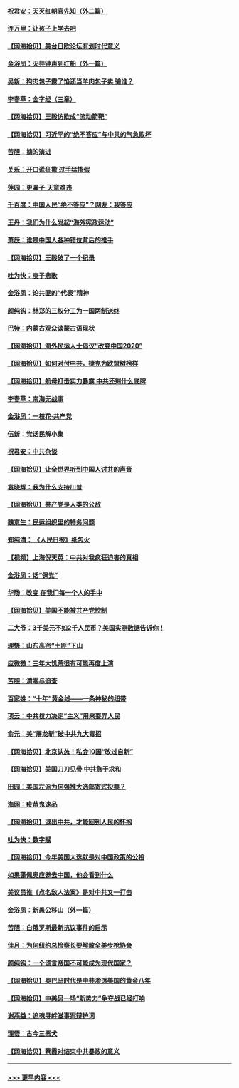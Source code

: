 #### [祝君安：天灭红朝官先知（外二篇）](../pages/nsc993/n12387957.md?t=09081451) 
#### [连万里：让孩子上学去吧](../pages/nsc993/n12385309.md?t=09081451) 
#### [【网海拾贝】美台日欧论坛有划时代意义](../pages/nsc993/n12385232.md?t=09081451) 
#### [金浴凤：灭共钟声到红船（外一篇）](../pages/nsc993/n12385154.md?t=09081451) 
#### [吴新：狗肉包子露了馅还当羊肉包子卖 骗谁？](../pages/nsc993/n12385133.md?t=09081451) 
#### [李春草：金字经（三章）](../pages/nsc993/n12383691.md?t=09081451) 
#### [【网海拾贝】王毅访欧成“流动箭靶”](../pages/nsc993/n12383338.md?t=09081451) 
#### [【网海拾贝】习近平的“绝不答应”与中共的气急败坏](../pages/nsc993/n12382819.md?t=09081451) 
#### [苦胆：摘的演进](../pages/nsc993/n12382619.md?t=09081451) 
#### [关乐：开口谎狂撒 过手猛掺假](../pages/nsc993/n12382604.md?t=09081451) 
#### [莲园：更漏子‧天意难违](../pages/nsc993/n12382598.md?t=09081451) 
#### [千百度：中国人民“绝不答应”？网友：我答应](../pages/nsc993/n12382024.md?t=09081451) 
#### [王丹：我们为什么发起“海外宪政运动”](../pages/nsc993/n12380286.md?t=09081451) 
#### [萧辰：谁是中国人各种错位背后的推手](../pages/nsc993/n12379800.md?t=09081451) 
#### [【网海拾贝】王毅破了一个纪录](../pages/nsc993/n12379251.md?t=09081451) 
#### [吐为快：庚子悲歌](../pages/nsc993/n12378821.md?t=09081451) 
#### [金浴凤：论共匪的“代表”精神](../pages/nsc993/n12377546.md?t=09081451) 
#### [颜纯钩：林郑的三权分工为一国两制送终](../pages/nsc993/n12377306.md?t=09081451) 
#### [巴特：内蒙古观众谈蒙古语现状](../pages/nsc993/n12376923.md?t=09081451) 
#### [【网海拾贝】海外民运人士倡议“改变中国2020”](../pages/nsc993/n12376682.md?t=09081451) 
#### [【网海拾贝】如何对付中共，捷克为欧盟树榜样](../pages/nsc993/n12374209.md?t=09081451) 
#### [【网海拾贝】航母打击实力暴露 中共还剩什么底牌](../pages/nsc993/n12371825.md?t=09081451) 
#### [李春草：南海无战事](../pages/nsc993/n12371159.md?t=09081451) 
#### [金浴凤：一枝花·共产党](../pages/nsc993/n12368757.md?t=09081451) 
#### [伍新：党话民解小集](../pages/nsc993/n12366907.md?t=09081451) 
#### [祝君安：中共杂谈](../pages/nsc993/n12366076.md?t=09081451) 
#### [【网海拾贝】让全世界听到中国人讨共的声音](../pages/nsc993/n12365569.md?t=09081451) 
#### [袁晓辉：我为什么支持川普](../pages/nsc993/n12362670.md?t=09081451) 
#### [【网海拾贝】共产党是人类的公敌](../pages/nsc993/n12363182.md?t=09081451) 
#### [魏京生：民运组织里的特务问题](../pages/nsc993/n12363010.md?t=09081451) 
#### [郑纯清： 《人民日报》纸包火](../pages/nsc993/n12362706.md?t=09081451) 
#### [【视频】上海倪天英：中共对我疯狂迫害的真相](../pages/nsc993/n12356341.md?t=09081451) 
#### [金浴凤：话“保党”](../pages/nsc993/n12361867.md?t=09081451) 
#### [华旸：改变 在我们每一个人的手中](../pages/nsc993/n12361774.md?t=09081451) 
#### [【网海拾贝】美国不能被共产党控制](../pages/nsc993/n12360271.md?t=09081451) 
#### [二大爷：3千美元不如2千人民币？美国实测数据告诉你！](../pages/nsc993/n12358563.md?t=09081451) 
#### [理悟：山东高密“土匪”下山](../pages/nsc993/n12358535.md?t=09081451) 
#### [应微微：三年大饥荒很有可能再度上演](../pages/nsc993/n12358523.md?t=09081451) 
#### [苦胆：清零与追查](../pages/nsc993/n12358501.md?t=09081451) 
#### [百家姓：“十年”黄金线——一条神秘的纽带](../pages/nsc993/n12358319.md?t=09081451) 
#### [项云：中共权力决定“主义”用来耍弄人民](../pages/nsc993/n12358172.md?t=09081451) 
#### [俞元：美“屠龙斩”破中共九大毒招](../pages/nsc993/n12357822.md?t=09081451) 
#### [【网海拾贝】北京认怂！私会10国“改过自新”](../pages/nsc993/n12357784.md?t=09081451) 
#### [【网海拾贝】美国刀刀见骨 中共急于求和](../pages/nsc993/n12355511.md?t=09081451) 
#### [田园：美国左派为何强推大选邮寄式投票？](../pages/nsc993/n12352963.md?t=09081451) 
#### [海网：疫苗鬼速品](../pages/nsc993/n12354438.md?t=09081451) 
#### [【网海拾贝】退出中共，才能回到人民的怀抱](../pages/nsc993/n12352634.md?t=09081451) 
#### [吐为快：数字赋](../pages/nsc993/n12352317.md?t=09081451) 
#### [【网海拾贝】今年美国大选就是对中国政策的公投](../pages/nsc993/n12350973.md?t=09081451) 
#### [如果蓬佩奥应邀去中国，他会看到什么](../pages/nsc993/n12350945.md?t=09081451) 
#### [美议员推《点名敌人法案》是对中共又一打击](../pages/nsc993/n12350765.md?t=09081451) 
#### [金浴凤：新愚公移山（外一篇）](../pages/nsc993/n12350253.md?t=09081451) 
#### [苦胆：白俄罗斯最新抗议事件的启示](../pages/nsc993/n12349989.md?t=09081451) 
#### [佳月：为何纽约总检察长要解散全美步枪协会](../pages/nsc993/n12349939.md?t=09081451) 
#### [颜纯钩：一个谎言帝国不可能成为现代国家？](../pages/nsc993/n12349898.md?t=09081451) 
#### [【网海拾贝】奥巴马时代是中共渗透美国的黄金八年](../pages/nsc993/n12349284.md?t=09081451) 
#### [【网海拾贝】中美另一场“新势力”争夺战已经打响](../pages/nsc993/n12346998.md?t=09081451) 
#### [谢燕益：追魂寻衅滋事案辩护词](../pages/nsc993/n12346892.md?t=09081451) 
#### [理悟：古今三恶犬](../pages/nsc993/n12345190.md?t=09081451) 
#### [【网海拾贝】蔡霞对结束中共暴政的意义](../pages/nsc993/n12344263.md?t=09081451) 

----
#### [ >>> 更早内容 <<< ](../indexes/nsc993-earlier.md)
